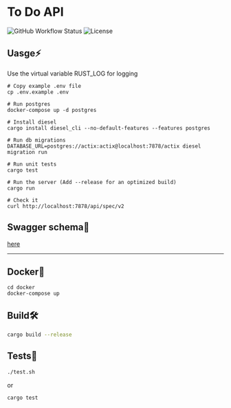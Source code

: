 # To Do API

![GitHub Workflow Status](https://img.shields.io/github/workflow/status/Flict-dev/Todo-api/Tests?label=build) ![License](https://img.shields.io/github/license/Flict-dev/Todo-api)


## Uasge:zap:
Use the virtual variable RUST_LOG for logging
```
# Copy example .env file
cp .env.example .env

# Run postgres
docker-compose up -d postgres

# Install diesel
cargo install diesel_cli --no-default-features --features postgres

# Run db migrations
DATABASE_URL=postgres://actix:actix@localhost:7878/actix diesel migration run

# Run unit tests
cargo test

# Run the server (Add --release for an optimized build)
cargo run

# Check it
curl http://localhost:7878/api/spec/v2
```
## Swagger schema:memo:
[here](https://app.swaggerhub.com/apis/Flict-dev/Todo/0.1)

---

## Docker:whale2:
```
cd docker
docker-compose up
```

## Build🛠️
```bash
cargo build --release
```

## Tests:test_tube:
```bash
./test.sh 
```
or
```bash
cargo test
```


